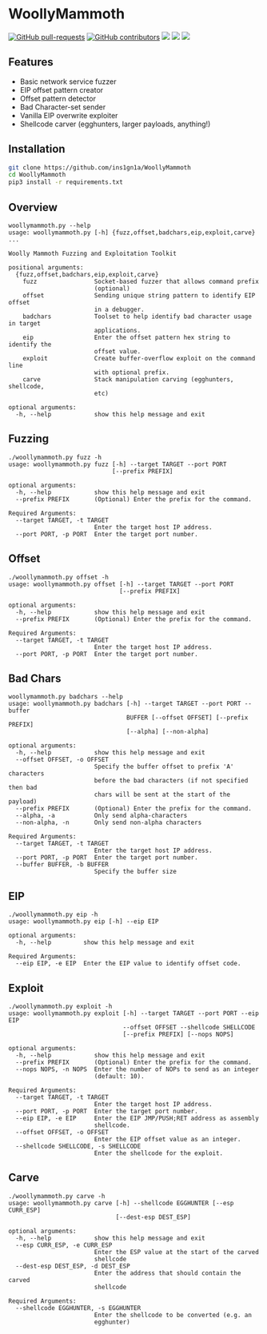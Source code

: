 # WoollyMammoth

[![GitHub pull-requests](https://img.shields.io/github/issues-pr/ins1gn1a/WoollyMammoth.svg)](https://GitHub.com/ins1gn1a/WoollyMammoth/pull/)
[![GitHub contributors](https://img.shields.io/github/contributors/ins1gn1a/WoollyMammoth.svg)](https://GitHub.com/ins1gn1a/WoollyMammoth/graphs/contributors/)
![](https://img.shields.io/github/issues/ins1gn1a/WoollyMammoth)
![](https://img.shields.io/github/stars/ins1gn1a/WoollyMammoth)
![](https://img.shields.io/github/license/ins1gn1a/WoollyMammoth)

## Features
* Basic network service fuzzer
* EIP offset pattern creator
* Offset pattern detector
* Bad Character-set sender
* Vanilla EIP overwrite exploiter
* Shellcode carver (egghunters, larger payloads, anything!)

## Installation
```bash
git clone https://github.com/ins1gn1a/WoollyMammoth
cd WoollyMammoth
pip3 install -r requirements.txt
```

## Overview

```
woollymammoth.py --help
usage: woollymammoth.py [-h] {fuzz,offset,badchars,eip,exploit,carve} ...

Woolly Mammoth Fuzzing and Exploitation Toolkit

positional arguments:
  {fuzz,offset,badchars,eip,exploit,carve}
    fuzz                Socket-based fuzzer that allows command prefix
                        (optional)
    offset              Sending unique string pattern to identify EIP offset
                        in a debugger.
    badchars            Toolset to help identify bad character usage in target
                        applications.
    eip                 Enter the offset pattern hex string to identify the
                        offset value.
    exploit             Create buffer-overflow exploit on the command line
                        with optional prefix.
    carve               Stack manipulation carving (egghunters, shellcode,
                        etc)

optional arguments:
  -h, --help            show this help message and exit

```

## Fuzzing
```
./woollymammoth.py fuzz -h
usage: woollymammoth.py fuzz [-h] --target TARGET --port PORT
                             [--prefix PREFIX]

optional arguments:
  -h, --help            show this help message and exit
  --prefix PREFIX       (Optional) Enter the prefix for the command.

Required Arguments:
  --target TARGET, -t TARGET
                        Enter the target host IP address.
  --port PORT, -p PORT  Enter the target port number.
```

## Offset
```
./woollymammoth.py offset -h
usage: woollymammoth.py offset [-h] --target TARGET --port PORT
                               [--prefix PREFIX]

optional arguments:
  -h, --help            show this help message and exit
  --prefix PREFIX       (Optional) Enter the prefix for the command.

Required Arguments:
  --target TARGET, -t TARGET
                        Enter the target host IP address.
  --port PORT, -p PORT  Enter the target port number.
```
## Bad Chars
```
woollymammoth.py badchars --help
usage: woollymammoth.py badchars [-h] --target TARGET --port PORT --buffer
                                 BUFFER [--offset OFFSET] [--prefix PREFIX]
                                 [--alpha] [--non-alpha]

optional arguments:
  -h, --help            show this help message and exit
  --offset OFFSET, -o OFFSET
                        Specify the buffer offset to prefix 'A' characters
                        before the bad characters (if not specified then bad
                        chars will be sent at the start of the payload)
  --prefix PREFIX       (Optional) Enter the prefix for the command.
  --alpha, -a           Only send alpha-characters
  --non-alpha, -n       Only send non-alpha characters

Required Arguments:
  --target TARGET, -t TARGET
                        Enter the target host IP address.
  --port PORT, -p PORT  Enter the target port number.
  --buffer BUFFER, -b BUFFER
                        Specify the buffer size
```

## EIP
```
./woollymammoth.py eip -h
usage: woollymammoth.py eip [-h] --eip EIP

optional arguments:
  -h, --help         show this help message and exit

Required Arguments:
  --eip EIP, -e EIP  Enter the EIP value to identify offset code.
```

## Exploit
```
./woollymammoth.py exploit -h
usage: woollymammoth.py exploit [-h] --target TARGET --port PORT --eip EIP
                                --offset OFFSET --shellcode SHELLCODE
                                [--prefix PREFIX] [--nops NOPS]

optional arguments:
  -h, --help            show this help message and exit
  --prefix PREFIX       (Optional) Enter the prefix for the command.
  --nops NOPS, -n NOPS  Enter the number of NOPs to send as an integer
                        (default: 10).

Required Arguments:
  --target TARGET, -t TARGET
                        Enter the target host IP address.
  --port PORT, -p PORT  Enter the target port number.
  --eip EIP, -e EIP     Enter the EIP JMP/PUSH;RET address as assembly
                        shellcode.
  --offset OFFSET, -o OFFSET
                        Enter the EIP offset value as an integer.
  --shellcode SHELLCODE, -s SHELLCODE
                        Enter the shellcode for the exploit.
```

## Carve
```
./woollymammoth.py carve -h
usage: woollymammoth.py carve [-h] --shellcode EGGHUNTER [--esp CURR_ESP]
                              [--dest-esp DEST_ESP]

optional arguments:
  -h, --help            show this help message and exit
  --esp CURR_ESP, -e CURR_ESP
                        Enter the ESP value at the start of the carved
                        shellcode
  --dest-esp DEST_ESP, -d DEST_ESP
                        Enter the address that should contain the carved
                        shellcode

Required Arguments:
  --shellcode EGGHUNTER, -s EGGHUNTER
                        Enter the shellcode to be converted (e.g. an
                        egghunter)
```
